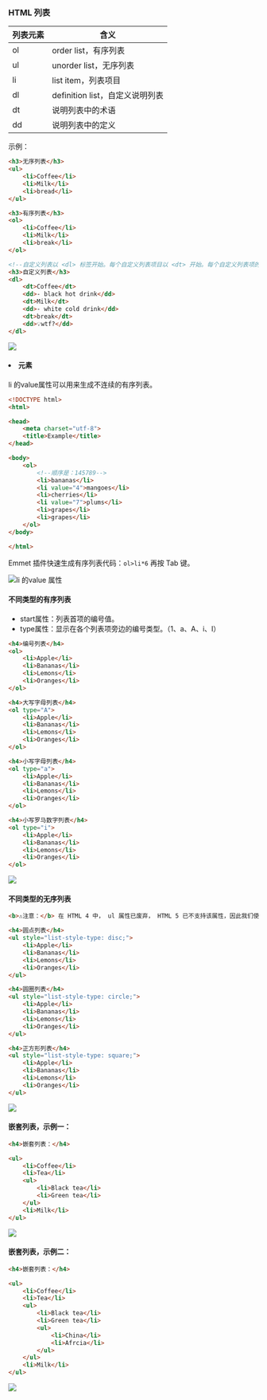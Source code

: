 ### HTML 列表

| 列表元素 | 含义                            |
| -------- | ------------------------------- |
| ol       | order list，有序列表            |
| ul       | unorder list，无序列表          |
| li       | list item，列表项目             |
| dl       | definition list，自定义说明列表 |
| dt       | 说明列表中的术语                |
| dd       | 说明列表中的定义                |


示例：
```html
<h3>无序列表</h3>
<ul>
    <li>Coffee</li>
    <li>Milk</li>
    <li>bread</li>
</ul>

<h3>有序列表</h3>
<ol>
    <li>Coffee</li>
    <li>Milk</li>
    <li>break</li>
</ol>

<!--自定义列表以 <dl> 标签开始。每个自定义列表项目以 <dt> 开始。每个自定义列表项的描述以 <dd> 开始。-->
<h3>自定义列表</h3>
<dl>
    <dt>Coffee</dt>
    <dd>- black hot drink</dd>
    <dt>Milk</dt>
    <dd>- white cold drink</dd>
    <dt>break</dt>
    <dd>💡wtf?</dd>
</dl>
```
![](http://upload-images.jianshu.io/upload_images/2648731-21bc5781eb11d2cc.jpg?imageMogr2/auto-orient/strip%7CimageView2/2/w/620)

#### <li>元素

li 的value属性可以用来生成不连续的有序列表。

```html
<!DOCTYPE html>
<html>

<head>
    <meta charset="utf-8">
    <title>Example</title>
</head>

<body>
    <ol>
        <!--顺序是：145789-->
        <li>bananas</li>
        <li value="4">mangoes</li>
        <li>cherries</li>
        <li value="7">plums</li>
        <li>grapes</li>
        <li>grapes</li>
    </ol>
</body>

</html>
```

Emmet 插件快速生成有序列表代码：`ol>li*6` 再按 Tab 键。

![li 的value 属性](http://upload-images.jianshu.io/upload_images/2648731-64713695e59f6901..jpg?imageMogr2/auto-orient/strip%7CimageView2/2/w/1240)





#### 不同类型的有序列表

* start属性：列表首项的编号值。
* type属性：显示在各个列表项旁边的编号类型。（1、a、A、i、I）

```html
<h4>编号列表</h4>
<ol>
    <li>Apple</li>
    <li>Bananas</li>
    <li>Lemons</li>
    <li>Oranges</li>
</ol>

<h4>大写字母列表</h4>
<ol type="A">
    <li>Apple</li>
    <li>Bananas</li>
    <li>Lemons</li>
    <li>Oranges</li>
</ol>

<h4>小写字母列表</h4>
<ol type="a">
    <li>Apple</li>
    <li>Bananas</li>
    <li>Lemons</li>
    <li>Oranges</li>
</ol>

<h4>小写罗马数字列表</h4>
<ol type="i">
    <li>Apple</li>
    <li>Bananas</li>
    <li>Lemons</li>
    <li>Oranges</li>
</ol>
```

![](http://upload-images.jianshu.io/upload_images/2648731-f9bd586d2ca5b6a5.jpg?imageMogr2/auto-orient/strip%7CimageView2/2/w/620)




#### 不同类型的无序列表

```html
<b>⚠️注意：</b> 在 HTML 4 中， ul 属性已废弃， HTML 5 已不支持该属性，因此我们使用 CSS 代替来定义不同类型的无序列表

<h4>圆点列表</h4>
<ul style="list-style-type: disc;">
    <li>Apple</li>
    <li>Bananas</li>
    <li>Lemons</li>
    <li>Oranges</li>
</ul>

<h4>圆圈列表</h4>
<ul style="list-style-type: circle;">
    <li>Apple</li>
    <li>Bananas</li>
    <li>Lemons</li>
    <li>Oranges</li>
</ul>

<h4>正方形列表</h4>
<ul style="list-style-type: square;">
    <li>Apple</li>
    <li>Bananas</li>
    <li>Lemons</li>
    <li>Oranges</li>
</ul>
```

![](http://upload-images.jianshu.io/upload_images/2648731-31bd3e1e32a1b068.jpg?imageMogr2/auto-orient/strip%7CimageView2/2/w/620)




#### 嵌套列表，示例一：

```html
<h4>嵌套列表：</h4>

<ul>
    <li>Coffee</li>
    <li>Tea</li>
    <ul>
        <li>Black tea</li>
        <li>Green tea</li>
    </ul>
    <li>Milk</li>
</ul>
```

![](http://upload-images.jianshu.io/upload_images/2648731-f15c8beade329cb6.jpg?imageMogr2/auto-orient/strip%7CimageView2/2/w/620)


#### 嵌套列表，示例二：

```html
<h4>嵌套列表：</h4>

<ul>
    <li>Coffee</li>
    <li>Tea</li>
    <ul>
        <li>Black tea</li>
        <li>Green tea</li>
        <ul>
            <li>China</li>
            <li>Afrcia</li>
        </ul>
    </ul>
    <li>Milk</li>
</ul>
```

![](http://upload-images.jianshu.io/upload_images/2648731-a775df356b901419.jpg?imageMogr2/auto-orient/strip%7CimageView2/2/w/620)
